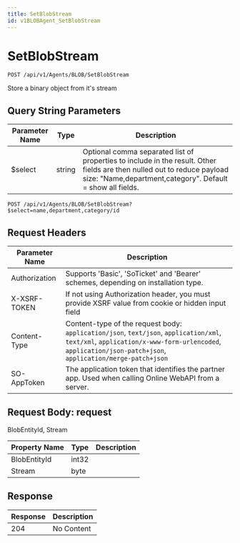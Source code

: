 ```yaml
---
title: SetBlobStream
id: v1BLOBAgent_SetBlobStream
---
```


# SetBlobStream

```http
POST /api/v1/Agents/BLOB/SetBlobStream
```

Store a binary object from it's stream







## Query String Parameters

| Parameter Name | Type |  Description |
|----------------|------|--------------|
| $select | string |  Optional comma separated list of properties to include in the result. Other fields are then nulled out to reduce payload size: "Name,department,category". Default = show all fields. |

```http
POST /api/v1/Agents/BLOB/SetBlobStream?$select=name,department,category/id
```


## Request Headers

| Parameter Name | Description |
|----------------|-------------|
| Authorization  | Supports 'Basic', 'SoTicket' and 'Bearer' schemes, depending on installation type. |
| X-XSRF-TOKEN   | If not using Authorization header, you must provide XSRF value from cookie or hidden input field |
| Content-Type | Content-type of the request body: `application/json`, `text/json`, `application/xml`, `text/xml`, `application/x-www-form-urlencoded`, `application/json-patch+json`, `application/merge-patch+json` |
| SO-AppToken | The application token that identifies the partner app. Used when calling Online WebAPI from a server. |

## Request Body: request  

BlobEntityId, Stream 

| Property Name | Type |  Description |
|----------------|------|--------------|
| BlobEntityId | int32 |  |
| Stream | byte |  |


## Response


| Response | Description |
|----------------|-------------|
| 204 | No Content |